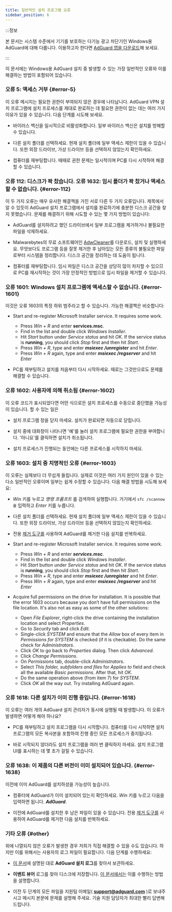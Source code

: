 ```yaml
---
title: 일반적인 설치 프로그램 오류
sidebar_position: 6
---
```


:::정보

본 문서는 시스템 수준에서 기기를 보호하는 다기능 광고 차단기인 Windows용 AdGuard에 대해 다룹니다. 이용하고자 한다면 [AdGuard 앱을 다운로드](https://agrd.io/download-kb-adblock)해 보세요.

:::

이 문서에는 Windows용 AdGuard 설치 중 발생할 수 있는 가장 일반적인 오류와 이를 해결하는 방법이 포함되어 있습니다.

### 오류 5: 액세스 거부 {#error-5}

이 오류 메시지는 필요한 권한이 부여되지 않은 경우에 나타납니다. AdGuard VPN 설치 프로그램에 설치 프로세스를 제대로 완료하는 데 필요한 권한이 없는 데는 여러 가지 이유가 있을 수 있습니다. 다음 단계를 시도해 보세요.

- 바이러스 백신을 일시적으로 비활성화합니다. 일부 바이러스 백신은 설치를 방해할 수 있습니다.

- 다른 설치 폴더를 선택하세요. 현재 설치 폴더에 일부 액세스 제한이 있을 수 있습니다. 또한 외장 드라이브, 가상 드라이브 등을 선택하지 않았는지 확인하세요.

- 컴퓨터를 재부팅합니다. 때때로 권한 문제는 일시적이며 PC를 다시 시작하여 해결할 수 있습니다.

### 오류 112: 디스크가 꽉 찼습니다. 오류 1632: 임시 폴더가 꽉 찼거나 액세스할 수 없습니다. {#error-112}

이 두 가지 오류는 매우 유사한 해결책을 가진 서로 다른 두 가지 오류입니다. 제목에서 알 수 있듯이 AdGuard 설치 프로그램에서 설치를 완료하기에 충분한 디스크 공간을 찾지 못했습니다. 문제를 해결하기 위해 시도할 수 있는 몇 가지 방법이 있습니다:

- AdGuard를 설치하려고 했던 드라이브에서 일부 프로그램을 제거하거나 불필요한 파일을 삭제하세요.

- Malwarebytes의 무료 소프트웨어인 [AdwCleaner](http://www.bleepingcomputer.com/download/adwcleaner/)를 다운로드, 설치 및 실행하세요. 무엇보다도 프로그램 등을 잘못 제거한 후 남아있는 모든 종류의 불필요한 파일로부터 시스템을 정리합니다. 디스크 공간을 정리하는 데 도움이 됩니다.

- 컴퓨터를 재부팅합니다. 임시 파일은 디스크 공간을 상당히 많이 차지할 수 있으므로 PC를 재시작하는 것이 가장 안정적인 방법으로 임시 파일을 제거할 수 있습니다.

### 오류 1601: Windows 설치 프로그램에 액세스할 수 없습니다. {#error-1601}

이것은 오류 1603의 특정 하위 범주라고 할 수 있습니다. 가능한 해결책은 비슷합니다:

- Start and re-register Microsoft Installer service. It requires some work.

    - Press *Win + R* and enter **services.msc**.
    - Find in the list and double click *Windows Installer*.
    - Hit *Start* button under *Service status* and hit *OK*. If the service status is **running**, you should click *Stop* first and then hit *Start*.
    - Press *Win + R*, type and enter ***msiexec /unregister*** and hit *Enter*.
    - Press *Win + R* again, type and enter ***msiexec /regserver*** and hit *Enter*

- PC를 재부팅하고 설치를 처음부터 다시 시작하세요. 때로는 그것만으로도 문제를 해결할 수 있습니다.

### 오류 1602: 사용자에 의해 취소됨 {#error-1602}

이 오류 코드가 표시되었다면 어떤 식으로든 설치 프로세스를 수동으로 중단했을 가능성이 있습니다. 할 수 있는 일은

- 설치 프로그램 창을 닫지 마세요. 설치가 완료되면 자동으로 닫힙니다.

- 설치 중에 대화창이 나타나면 '예'를 눌러 설치 프로그램에 필요한 권한을 부여합니다. '아니요'를 클릭하면 설치가 취소됩니다.

- 설치 프로세스가 진행되는 동안에는 다른 프로세스를 시작하지 마세요.

### 오류 1603: 설치 중 치명적인 오류 {#error-1603}

이 오류는 실제보다 더 무섭게 들립니다. 실제로 이것은 여러 가지 원인이 있을 수 있는 다소 일반적인 오류이며 일부는 쉽게 수정할 수 있습니다. 다음 해결 방법을 시도해 보세요:

- *Win* 키를 누르고 *명령 프롬프트* 를 검색하여 실행합니다. 거기에서 `sfc /scannow를` 입력하고 *Enter* 키를 누릅니다.

- 다른 설치 폴더를 선택하세요. 현재 설치 폴더에 일부 액세스 제한이 있을 수 있습니다. 또한 외장 드라이브, 가상 드라이브 등을 선택하지 않았는지 확인하세요.

- 전용 [제거 도구를](../../installation#advanced) 사용하여 AdGuard를 제거한 다음 설치를 반복하세요.

- Start and re-register Microsoft Installer service. It requires some work.

    - Press *Win + R* and enter ***services.msc***.
    - Find in the list and double click *Windows Installer*.
    - Hit *Start* button under *Service status* and hit *OK*. If the service status is **running**, you should click *Stop* first and then hit *Start*.
    - Press *Win + R*, type and enter ***msiexec /unregister*** and hit *Enter*.
    - Press *Win + R* again, type and enter ***msiexec /regserver*** and hit *Enter*

- Acquire full permissions on the drive for installation. It is possible that the error 1603 occurs because you don’t have full permissions on the file location. It's also not as easy as some of the other solutions:

    - Open *File Explorer*, right-click the drive containing the installation location and select *Properties*.
    - Go to *Security* tab and click *Edit*.
    - Single-click *SYSTEM* and ensure that the *Allow* box of every item in *Permissions for SYSTEM* is checked (if it is checkable). Do the same check for *Administrators*.
    - Click *OK* to go back to *Properties* dialog. Then click *Advanced*.
    - Click *Change Permissions*.
    - On *Permissions* tab, double-click *Administrators*.
    - Select *This folder, subfolders and files* for *Applies to* field and check all the available *Basic permissions*. After that, hit *OK*.
    - Do the same operation above (from item 7) for *SYSTEM*.
    - Click *OK* all the way out. Try installing AdGuard again.

### 오류 1618: 다른 설치가 이미 진행 중입니다. {#error-1618}

이 오류는 여러 개의 AdGuard 설치 관리자가 동시에 실행될 때 발생합니다. 이 오류가 발생하면 어떻게 해야 하나요?

- PC를 재부팅하고 설치 프로그램을 다시 시작합니다. 컴퓨터를 다시 시작하면 설치 프로그램의 모든 복사본을 포함하여 진행 중인 모든 프로세스가 중지됩니다.

- 바로 시작되지 않더라도 설치 프로그램을 여러 번 클릭하지 마세요. 설치 프로그램 UI를 표시하는 데 몇 초가 걸릴 수 있습니다.

### 오류 1638: 이 제품의 다른 버전이 이미 설치되어 있습니다. {#error-1638}

이전에 이미 AdGuard를 설치하셨을 가능성이 높습니다.

- 컴퓨터에 AdGuard가 이미 설치되어 있는지 확인하세요. *Win* 키를 누르고 다음을 입력하면 됩니다. ***AdGuard***.

- 이전에 AdGuard를 설치한 후 남은 파일이 있을 수 있습니다. 전용 [제거 도구를](../../installation#advanced) 사용하여 AdGuard를 제거한 다음 설치를 반복하세요.

### 기타 오류 {#other}

위에 나열되지 않은 오류가 발생한 경우 저희가 직접 해결할 수 있을 수도 있습니다. 하지만 이를 위해서는 사용자의 로그 파일이 필요합니다. 다음 단계를 수행하세요:

- [이 문서](../installation-logs)에 설명된 대로 **AdGuard 설치 로그**를 찾아서 보관하세요.

- **이벤트 뷰어** 로그를 찾아 디스크에 저장합니다. [이 문서에서는](../system-logs) 이를 수행하는 방법을 설명합니다.

- 이전 두 단계의 모든 파일을 지원팀 이메일( **support@adguard.com** )로 보내주시고 메시지 본문에 문제를 설명해 주세요. 기술 지원 담당자가 최대한 빨리 답변해 드립니다.
